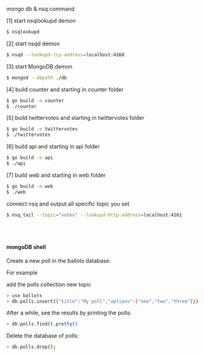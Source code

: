 mongo db & nsq command

[1] start nsqlookupd demon
```sh
$ nsqlookupd
```

[2] start nsqd demon
```sh
$ nsqd --lookupd-tcp-address=localhost:4160
```

[3] start MongoDB demon
```sh
$ mongod --dbpath ./db
```

[4] build counter and starting in counter folder
```sh
$ go build -o counter
$ ./counter
```

[5] build twittervotes and starting in twittervotes folder
```sh
$ go build -o twittervotes
$ ./twittervotes
```

[6] build api and starting in api folder
```sh
$ go build -o api
$ ./api
```

[7] build web and starting in web folder
```sh
$ go build -o web
$ ./web
```

connect nsq and output all specific topic you set
```sh
$ nsq_tail --topic="votes" --lookupd-http-address=localhost:4161
```
<br><br>

#### mongoDB shell
Create a new poll in the ballots database:

For example

add the polls collection new topic
```sh
> use ballots
> db.polls.insert({"title":"My poll","options":["one","two","three"]})
```

After a while, see the results by printing the polls:

```sh
> db.polls.find().pretty()
```

Delete the database of polls:

```sh
> db.polls.drop();
```
